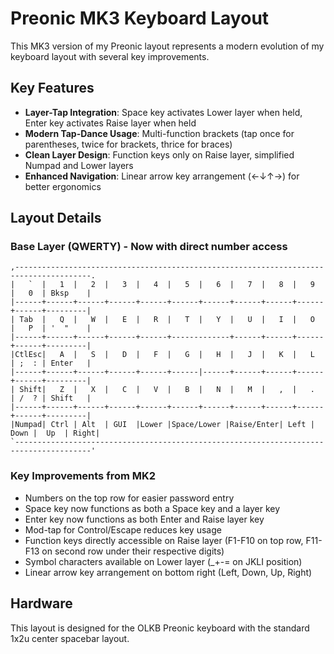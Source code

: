 # Preonic MK3 Keyboard Layout

This MK3 version of my Preonic layout represents a modern evolution of my keyboard layout with several key improvements.

## Key Features

- **Layer-Tap Integration**: Space key activates Lower layer when held, Enter key activates Raise layer when held
- **Modern Tap-Dance Usage**: Multi-function brackets (tap once for parentheses, twice for brackets, thrice for braces)
- **Clean Layer Design**: Function keys only on Raise layer, simplified Numpad and Lower layers
- **Enhanced Navigation**: Linear arrow key arrangement (←↓↑→) for better ergonomics

## Layout Details

### Base Layer (QWERTY) - Now with direct number access
```
,---------------------------------------------------------------------------------------.
|   `  |   1  |   2  |   3  |   4  |   5  |   6  |   7  |   8  |   9  |   0  | Bksp    |
|------+------+------+------+------+------+------+------+------+------+------+---------|
| Tab  |   Q  |   W  |   E  |   R  |   T  |   Y  |   U  |   I  |   O  |   P  | '  "    |
|------+------+------+------+------+-------------+------+------+------+------+---------|
|CtlEsc|   A  |   S  |   D  |   F  |   G  |   H  |   J  |   K  |   L  | ;  : | Enter   |
|------+------+------+------+------+------|------+------+------+------+------+---------|
| Shift|   Z  |   X  |   C  |   V  |   B  |   N  |   M  |   ,  |   .  | /  ? | Shift   |
|------+------+------+------+------+------+------+------+------+------+------+---------|
|Numpad| Ctrl | Alt  | GUI  |Lower |Space/Lower |Raise/Enter| Left | Down |  Up  | Right|
`---------------------------------------------------------------------------------------'
```

### Key Improvements from MK2
- Numbers on the top row for easier password entry
- Space key now functions as both a Space key and a layer key
- Enter key now functions as both Enter and Raise layer key
- Mod-tap for Control/Escape reduces key usage
- Function keys directly accessible on Raise layer (F1-F10 on top row, F11-F13 on second row under their respective digits)
- Symbol characters available on Lower layer (_+-= on JKLI position)
- Linear arrow key arrangement on bottom right (Left, Down, Up, Right)

## Hardware
This layout is designed for the OLKB Preonic keyboard with the standard 1x2u center spacebar layout.